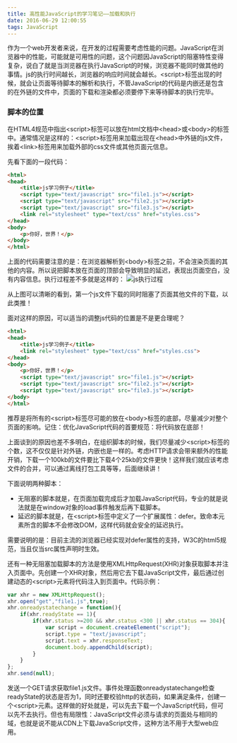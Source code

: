 ```yaml
---
title: 高性能JavaScript的学习笔记——加载和执行
date: 2016-06-29 12:00:55
tags: JavaScript
---
```


作为一个web开发者来说，在开发的过程需要考虑性能的问题。JavaScript在浏览器中的性能，可能就是可用性的问题，这个问题因JavaScript的阻塞特性变得复杂，说白了就是当浏览器在执行JavaScript的时候，浏览器不能同时做其他的事情。js的执行时间越长，浏览器的响应时间就会越长。&lt;script&gt;标签出现的时候，就会让页面等待脚本的解析和执行，不管JavaScript的代码是内嵌还是包含的在外链的文件中，页面的下载和渲染都必须要停下来等待脚本的执行完毕。

### 脚本的位置 ###
在HTML4规范中指出&lt;script&gt;标签可以放在html文档中&lt;head&gt;或&lt;body&gt;的标签中。通常情况是这样的：&lt;script&gt;标签用来加载出现在&lt;head&gt;中外链的js文件，挨着&lt;link&gt;标签用来加载外部的css文件或其他页面元信息。

先看下面的一段代码：

```html
<html>
<head>
    <title>js学习例子</title>
    <script type="text/javascript" src="file1.js"></script>
    <script type="text/javascript" src="file2.js"></script>
    <script type="text/javascript" src="file3.js"></script>
    <link rel="stylesheet" type="text/css" href="styles.css">
</head>
<body>
    <p>你好，世界！</p>
</body>
</html>
```
上面的代码需要注意的是：在浏览器解析到&lt;body&gt;标签之前，不会渲染页面的其他的内容。所以说把脚本放在页面的顶部会导致明显的延迟，表现出页面空白，没有内容信息。执行过程差不多就是这样的：
![js执行过程](https://raw.githubusercontent.com/yf92/yf92.github.io/master/images/jslearning/jslearning1.png)

从上图可以清晰的看到，第一个js文件下载的同时阻塞了页面其他文件的下载，以此类推！

面对这样的原因，可以适当的调整js代码的位置是不是更合理呢？

```html
<html>
<head>
    <title>js学习例子</title>
    <link rel="stylesheet" type="text/css" href="styles.css">
</head>
<body>
    <p>你好，世界！</p>
    <script type="text/javascript" src="file1.js"></script>
    <script type="text/javascript" src="file2.js"></script>
    <script type="text/javascript" src="file3.js"></script>
</body>
</html>
```

推荐是将所有的&lt;script&gt;标签尽可能的放在&lt;body&gt;标签的底部，尽量减少对整个页面的影响。记住：优化JavaScript代码的首要规范：将代码放在底部！

上面谈到的原因也差不多明白，在组织脚本的时候，我们尽量减少&lt;script&gt;标签的个数，这不仅仅是针对外链，内嵌也是一样的。考虑HTTP请求会带来额外的性能开销，下载一个100kb的文件要比下载4个25kb的文件更快！这样我们就应该考虑文件的合并，可以通过离线打包工具等等，后面继续讲！

下面说明两种脚本：
* 无阻塞的脚本就是，在页面加载完成后才加载JavaScript代码，专业的就是说法就是在window对象的load事件触发后再下载脚本。
* 延迟的脚本就是，在&lt;script&gt;标签中定义了一个扩展属性：defer。致命本元素所含的脚本不会修改DOM，这样代码就会安全的延迟执行。

需要说明的是：目前主流的浏览器已经实现对defer属性的支持，W3C的html5规范，当且仅当src属性声明时生效。

还有一种无阻塞加载脚本的方法是使用XMLHttpRequest(XHR)对象获取脚本并注入页面中。先创建一个XHR对象，然后用它去下载JavaScript文件，最后通过创建动态的&lt;script&gt;元素将代码注入到页面中。代码示例：

```javascript
var xhr = new XMLHttpRequest();
xhr.open("get","file1.js",true);
xhr.onreadystatechange = function(){
    if(xhr.readyState == 1){
        if(xhr.status >=200 && xhr.status <300 || xhr.status == 304){
            var script = document.createElement("script");
            script.type = "text/javascript";
            script.text = xhr.responseText;
            document.body.appendChild(script);
        }
    }
};
xhr.send(null);
```
发送一个GET请求获取file1.js文件。事件处理函数onreadystatechange检查readyState的状态是否为1，同时还要校验http的状态码，如果满足条件，创建一个&lt;script&gt;元素。这样做的好处就是，可以先去下载一个JavaScript代码，但可以先不去执行。但也有局限性：JavaScript文件必须与请求的页面处与相同的域，也就是说不能从CDN上下载JavaScript文件，这种方法不用于大型web应用。











